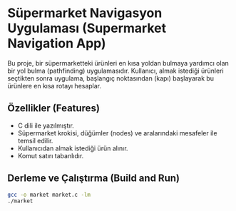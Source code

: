 # Süpermarket Navigasyon Uygulaması (Supermarket Navigation App)

Bu proje, bir süpermarketteki ürünleri en kısa yoldan bulmaya yardımcı olan bir yol bulma (pathfinding) uygulamasıdır. Kullanıcı, almak istediği ürünleri seçtikten sonra uygulama, başlangıç noktasından (kapı) başlayarak bu ürünlere en kısa rotayı hesaplar.

## Özellikler (Features)
- C dili ile yazılmıştır.
- Süpermarket krokisi, düğümler (nodes) ve aralarındaki mesafeler ile temsil edilir.
- Kullanıcıdan almak istediği ürün alınır.
- Komut satırı tabanlıdır.

## Derleme ve Çalıştırma (Build and Run)

```bash
gcc -o market market.c -lm
./market